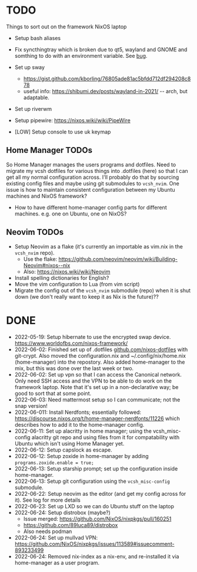 # TODO

Things to sort out on the framework NixOS laptop

* Setup bash aliases
* Fix syncthingtray which is broken due to qt5, wayland and GNOME and somthing to do with an environment variable. See [bug](https://github.com/nix-community/home-manager/issues/2963).
* Set up sway
  - https://gist.github.com/kborling/76805ade81ac5bfdd712df294208c878
  - useful info: https://shibumi.dev/posts/wayland-in-2021/  -- arch, but adaptable.
* Set up riverwm
* Setup pipewire: https://nixos.wiki/wiki/PipeWire

* [LOW] Setup console to use uk keymap

## Home Manager TODOs

So Home Manager manages the users programs and dotfiles.  Need to migrate my vcsh dotfiles for various things into .dotfiles (here) so that I can get all my normal configuration across.  I'll probably do that by sourcing existing config files and maybe using git submodules to `vcsh_nvim`.  One issue is how to maintain consistent configuration between my Ubuntu machines and NixOS framework?

* How to have different home-manager config parts for different machines.  e.g. one on Ubuntu, one on NixOS?

## Neovim TODOs

* Setup Neovim as a flake (it's currently an importable as vim.nix in the `vcsh_nvim` repo).
  - Use the flake: https://github.com/neovim/neovim/wiki/Building-Neovim#nixos--nix
  - Also: https://nixos.wiki/wiki/Neovim
* Install spelling dictionaries for English?
* Move the vim configuration to Lua (from vim script)
* Migrate the config out of the `vcsh_nvim` submodule (repo) when it is shut down (we don't really want to keep it as Nix is the future)??


# DONE

* 2022-05-19: Setup hibernate to use the encrypted swap device. https://www.worldofbs.com/nixos-framework/
* 2022-06-02: Finished set up of .dotfiles [github.com/nixos-dotfiles](https://github.com/ajkavanagh/nixos-dotfiles) with git-crypt. Also moved the configuration.nix and ~/.config/nix/home.nix (home-manager) into the repostory.  Also added home-manager to the mix, but this was done over the last week or two.
* 2022-06-02: Set up vpn so that I can access the Canonical network.  Only need SSH access and the VPN to be able to do work on the framework laptop.  Note that it's set up in a non-declarative way; be good to sort that at some point.
* 2022-06-03: Need mattermost setup so I can communicate; not the snap version!
* 2022-06-011: Install Nerdfonts; essentially followed: https://discourse.nixos.org/t/home-manager-nerdfonts/11226 which describes how to add it to the home-manager config.
* 2022-06-11: Set up alacritty in home manager; using the vcsh_misc-config alacritty git repo and using files from it for compatability with Ubuntu which isn't using Home Manager yet.
* 2022-06-12: Setup capslock as escape.
* 2022-06-12: Setup zoxide in home-manager by adding `programs.zoxide.enable = true;`
* 2022-06-13: Setup starship prompt; set up the configuration inside home-manager.
* 2022-06-13: Setup git configuration using the `vcsh_misc-config` submodule.
* 2022-06-22: Setup neovim as the editor (and get my config across for it).  See log for more details
* 2022-06-23: Set up LXD so we can do Ubuntu stuff on the laptop
* 2022-06-24: Setup distrobox (maybe?)
  - Issue merged: https://github.com/NixOS/nixpkgs/pull/160251
  - https://github.com/89luca89/distrobox
  - Also needs podman
* 2022-06-24: Set up mullvad VPN: https://github.com/NixOS/nixpkgs/issues/113589#issuecomment-893233499
* 2022-06-24: Removed nix-index as a nix-env, and re-installed it via home-manager as a user program.
